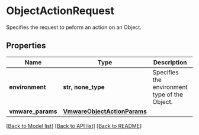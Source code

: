 # ObjectActionRequest

Specifies the request to peform an action on an Object.

## Properties
Name | Type | Description | Notes
------------ | ------------- | ------------- | -------------
**environment** | **str, none_type** | Specifies the environment type of the Object. | 
**vmware_params** | [**VmwareObjectActionParams**](VmwareObjectActionParams.md) |  | [optional] 

[[Back to Model list]](../README.md#documentation-for-models) [[Back to API list]](../README.md#documentation-for-api-endpoints) [[Back to README]](../README.md)


